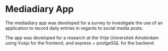 # Mediadiary App

The mediadiary app was developed for a survey to investigate the use of an application to record daily entries in regards to social media posts.

The app was developed for a research at the Vrije Universiteit Amsterdam using Vuejs for the frontend, and express + postgeSQL for the backend.
